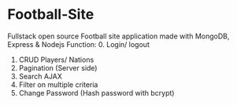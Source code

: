 # Football-Site
Fullstack open source Football site application made with MongoDB, Express & Nodejs 
Function:
0. Login/ logout
1. CRUD Players/ Nations
2. Pagination (Server side)
3. Search AJAX
4. Filter on multiple criteria
5. Change Password (Hash password with bcrypt)

